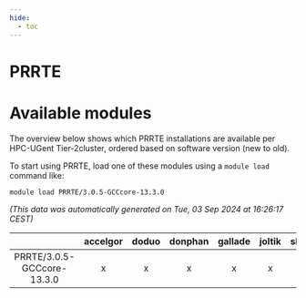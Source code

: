 ```yaml
---
hide:
  - toc
---
```


PRRTE
=====

# Available modules


The overview below shows which PRRTE installations are available per HPC-UGent Tier-2cluster, ordered based on software version (new to old).

To start using PRRTE, load one of these modules using a `module load` command like:

```shell
module load PRRTE/3.0.5-GCCcore-13.3.0
```

*(This data was automatically generated on Tue, 03 Sep 2024 at 16:26:17 CEST)*  

| |accelgor|doduo|donphan|gallade|joltik|shinx|skitty|
| :---: | :---: | :---: | :---: | :---: | :---: | :---: | :---: |
|PRRTE/3.0.5-GCCcore-13.3.0|x|x|x|x|x|x|x|
